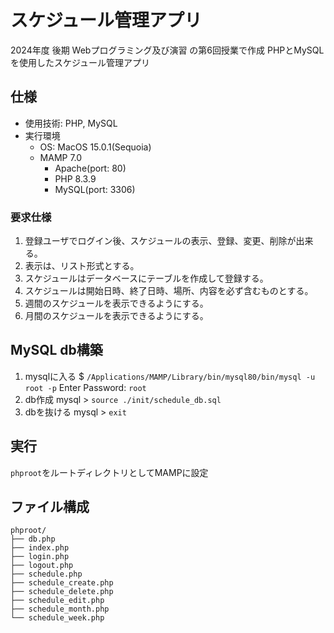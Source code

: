 # スケジュール管理アプリ
2024年度 後期 Webプログラミング及び演習 の第6回授業で作成
PHPとMySQLを使用したスケジュール管理アプリ

## 仕様
- 使用技術: PHP, MySQL
- 実行環境
    - OS: MacOS 15.0.1(Sequoia)
    - MAMP 7.0
        - Apache(port: 80)
        - PHP 8.3.9
        - MySQL(port: 3306)

### 要求仕様
1. 登録ユーザでログイン後、スケジュールの表示、登録、変更、削除が出来る。
1. 表示は、リスト形式とする。
1. スケジュールはデータベースにテーブルを作成して登録する。
1. スケジュールは開始日時、終了日時、場所、内容を必ず含むものとする。
1. 週間のスケジュールを表示できるようにする。
1. 月間のスケジュールを表示できるようにする。

## MySQL db構築

1. mysqlに入る
    $ `/Applications/MAMP/Library/bin/mysql80/bin/mysql -u root -p`
    Enter Password: `root`
2. db作成
    mysql > `source ./init/schedule_db.sql`
3. dbを抜ける
    mysql > `exit`

## 実行
`phproot`をルートディレクトリとしてMAMPに設定

## ファイル構成
```
phproot/
├── db.php
├── index.php
├── login.php
├── logout.php
├── schedule.php
├── schedule_create.php
├── schedule_delete.php
├── schedule_edit.php
├── schedule_month.php
└── schedule_week.php
```